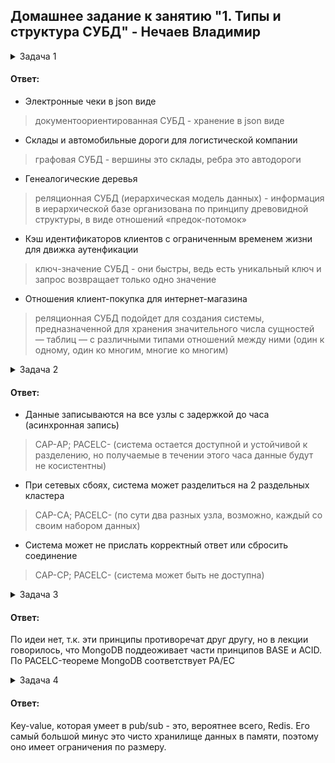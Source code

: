 ## Домашнее задание к занятию "1. Типы и структура СУБД" - Нечаев Владимир

<details>
<summary>Задача 1</summary>

> Архитектор ПО решил проконсультироваться у вас, какой тип БД 
лучше выбрать для хранения определенных данных.
>
> Он вам предоставил следующие типы сущностей, которые нужно будет хранить в БД:
>
> - Электронные чеки в json виде
> - Склады и автомобильные дороги для логистической компании
> - Генеалогические деревья
> - Кэш идентификаторов клиентов с ограниченным временем жизни для движка аутенфикации
> - Отношения клиент-покупка для интернет-магазина
>
> Выберите подходящие типы СУБД для каждой сущности и объясните свой выбор.

  </details>

#### Ответ:

- Электронные чеки в json виде
> документоориентированная СУБД - хранение в json виде
- Склады и автомобильные дороги для логистической компании
> графовая СУБД - вершины это склады, ребра это автодороги
- Генеалогические деревья
> реляционная СУБД (иерархическая модель данных) - информация в иерархической базе организована по принципу древовидной структуры, в виде отношений «предок-потомок»
- Кэш идентификаторов клиентов с ограниченным временем жизни для движка аутенфикации
> ключ-значение СУБД - они быстры, ведь есть уникальный ключ и запрос возвращает только одно значение
- Отношения клиент-покупка для интернет-магазина
> реляционная СУБД подойдет для создания системы, предназначенной для хранения значительного числа сущностей — таблиц — с различными типами отношений между ними (один к одному, один ко многим, многие ко многим)

<details>
<summary>Задача 2</summary>

> Вы создали распределенное высоконагруженное приложение и хотите классифицировать его согласно 
CAP-теореме. Какой классификации по CAP-теореме соответствует ваша система, если 
(каждый пункт - это отдельная реализация вашей системы и для каждого пункта надо привести классификацию):
>
> - Данные записываются на все узлы с задержкой до часа (асинхронная запись)
> - При сетевых сбоях, система может разделиться на 2 раздельных кластера
> - Система может не прислать корректный ответ или сбросить соединение
>
> А согласно PACELC-теореме, как бы вы классифицировали данные реализации?
  
 </details>

#### Ответ:

- Данные записываются на все узлы с задержкой до часа (асинхронная запись)
> CAP-AP; PACELC- (система остается доступной и устойчивой к разделению, но получаемые в течении этого часа данные будут не косистентны)
- При сетевых сбоях, система может разделиться на 2 раздельных кластера
> CAP-СA; PACELC- (по сути два разных узла, возможно, каждый со своим набором данных)
- Система может не прислать корректный ответ или сбросить соединение
> CAP-СP; PACELC- (система может быть не доступна)

<details>
<summary>Задача 3</summary>
  
> Могут ли в одной системе сочетаться принципы BASE и ACID? Почему?

 </details>

#### Ответ:

По идеи нет, т.к. эти принципы противоречат друг другу, но в лекции говорилось, что MongoDB поддеоживает части принципов BASE и ACID. По PACELC-теореме MongoDB соответствует PA/EC

<details>
<summary>Задача 4</summary>
  
> Вам дали задачу написать системное решение, основой которого бы послужили:
>
> - фиксация некоторых значений с временем жизни
> - реакция на истечение таймаута
> 
> Вы слышали о key-value хранилище, которое имеет механизм Pub/Sub. 
> Что это за система? Какие минусы выбора данной системы?

</details>

#### Ответ:

Key-value, которая умеет в pub/sub - это, вероятнее всего, Redis. Его самый большой минус это чисто хранилище данных в памяти, поэтому оно имеет ограничения по размеру.
